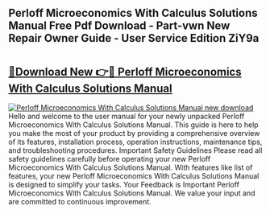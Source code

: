 ## Perloff Microeconomics With Calculus Solutions Manual Free Pdf Download - Part-vwn New Repair Owner Guide - User Service Edition ZiY9a

# <h2><a href="http://bc83198.oget.top/?id=Perloff+Microeconomics+With+Calculus+Solutions+Manual">🔗Download New 👉🔴 Perloff Microeconomics With Calculus Solutions Manual</a></h2>

[![Perloff Microeconomics With Calculus Solutions Manual new download](https://i.imgur.com/5g1atiW.png)](http://bc83198.oget.top/?id=Perloff+Microeconomics+With+Calculus+Solutions+Manual)
Hello and welcome to the user manual for your newly unpacked Perloff Microeconomics With Calculus Solutions Manual. This guide is here to help you make the most of your product by providing a comprehensive overview of its features, installation process, operation instructions, maintenance tips, and troubleshooting procedures. Important Safety Guidelines Please read all safety guidelines carefully before operating your new Perloff Microeconomics With Calculus Solutions Manual. With features like list of features, your new Perloff Microeconomics With Calculus Solutions Manual is designed to simplify your tasks. Your Feedback is Important Perloff Microeconomics With Calculus Solutions Manual. We value your input and are committed to continuous improvement.
